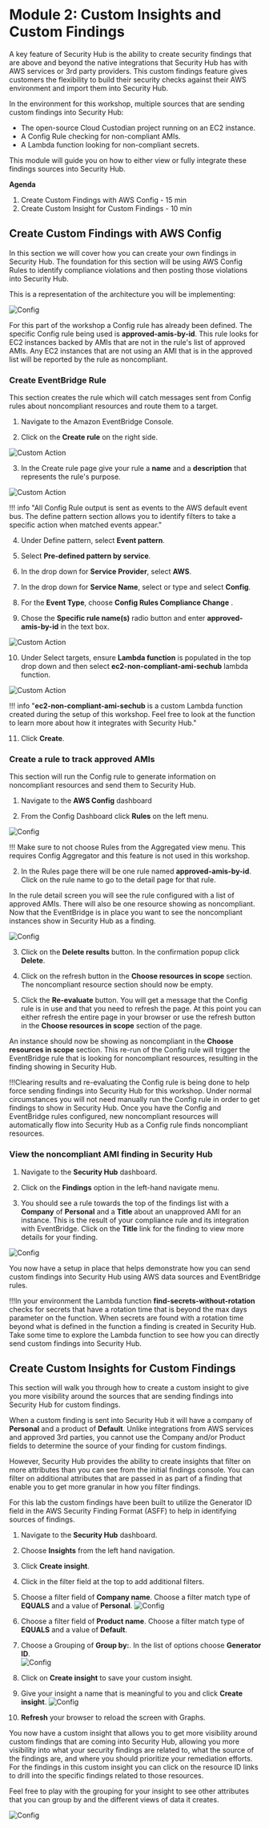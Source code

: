 # Module 2: Custom Insights and Custom Findings

A key feature of Security Hub is the ability to create security findings that are above and beyond the native integrations that Security Hub has with AWS services or 3rd party providers.  This custom findings feature gives customers the flexibility to build their security checks against their AWS environment and import them into Security Hub.

In the environment for this workshop, multiple sources that are sending custom findings into Security Hub:
* The open-source Cloud Custodian project running on an EC2 instance.
* A Config Rule checking for non-compliant AMIs.
* A Lambda function looking for non-compliant secrets.

This module will guide you on how to either view or fully integrate these findings sources into Security Hub.

**Agenda**
 
1. Create Custom Findings with AWS Config  - 15 min
2. Create Custom Insight for Custom Findings - 10 min


## Create Custom Findings with AWS Config 

In this section we will cover how you can create your own findings in Security Hub.  The foundation for this section will be using AWS Config Rules to identify compliance violations and then posting those violations into Security Hub. 
 
This is a representation of the architecture you will be implementing: 

![Config](./images/02-config-architecture.png)


For this part of the workshop a Config rule has already been defined.  The specific Config rule being used is **approved-amis-by-id**.  This rule looks for EC2 instances backed by AMIs that are not in the rule's list of approved AMIs.  Any EC2 instances that are not using an AMI that is in the approved list will be reported by the rule as noncompliant.

### Create EventBridge Rule
This section creates the rule which will catch messages sent from Config rules about noncompliant resources and route them to a target.

1. Navigate to the Amazon EventBridge Console.

2. Click on the **Create rule** on the right side.

![Custom Action](./images/03-custom-eventbridge.png)

3.  In the Create rule page give your rule a **name** and a **description** that represents the rule's purpose.

![Custom Action](./images/02-custom-create-rule.png)

!!! info "All Config Rule output is sent as events to the AWS default event bus.  The define pattern section allows you to identify filters to take a specific action when matched events appear."

4.  Under Define pattern, select **Event pattern**. 

5. Select **Pre-defined pattern by service**.

6. In the drop down for **Service Provider**, select **AWS**.

7. In the drop down for **Service Name**, select or type and select **Config**.

8. For the **Event Type**, choose **Config Rules Compliance Change** . 

9.	Chose the **Specific rule name(s)** radio button and enter **approved-amis-by-id** in the text box.

![Custom Action](./images/02-custom-create-event-source.png)

10. Under Select targets, ensure **Lambda function** is populated in the top drop down and then select **ec2-non-compliant-ami-sechub** lambda function. 

![Custom Action](./images/02-custom-create-confirm.png)

!!! info "**ec2-non-compliant-ami-sechub** is a custom Lambda function created during the setup of this workshop.  Feel free to look at the function to learn more about how it integrates with Security Hub."

11. Click **Create**.


### Create a rule to track approved AMIs 
This section will run the Config rule to generate information on noncompliant resources and send them to Security Hub.

1. Navigate to the **AWS Config** dashboard

2. From the Config Dashboard click **Rules** on the left menu.

![Config](./images/02-config-dashboard.png)

!!! Make sure to not choose Rules from the Aggregated view menu.  This requires Config Aggregator and this feature is not used in this workshop.

2. In the Rules page there will be one rule named **approved-amis-by-id**.  Click on the rule name to go to the detail page for that rule.  

In the rule detail screen you will see the rule configured with a list of approved AMIs.  There will also be one resource showing as noncompliant. Now that the EventBridge is in place you want to see the noncompliant instances show in Security Hub as a finding.

![Config](./images/02-approved-ami-config-rule.png)

3. Click on the **Delete results** button.  In the confirmation popup click **Delete**.

4.  Click on the refresh button in the **Choose resources in scope** section.  The noncompliant resource section should now be empty.  

5. Click the **Re-evaluate** button.  You will get a message that the Config rule is in use and that you need to refresh the page.  At this point you can either refresh the entire page in your browser or use the refresh button in the **Choose resources in scope** section of the page.

An instance should now be showing as noncompliant in the **Choose resources in scope** section.  This re-run of the Config rule will trigger the EventBridge rule that is looking for noncompliant resources, resulting in the finding showing in Security Hub.  

!!!Clearing results and re-evaluating the Config rule is being done to help force sending findings into Security Hub for this workshop.  Under normal circumstances you will not need manually run the Config rule in order to get findings to show in Security Hub.  Once you have the Config and EventBridge rules configured, new noncompliant resources will automatically flow into Security Hub as a Config rule finds noncompliant resources.  

### View the noncompliant AMI finding in Security Hub 

1.	Navigate to the **Security Hub** dashboard. 

2.	Click on the **Findings** option in the left-hand navigate menu. 

3.	You should see a rule towards the top of the findings list with a **Company** of **Personal** and a **Title** about an unapproved AMI for an instance.  This is the result of your compliance rule and its integration with EventBridge.  Click on the **Title** link for the finding to view more details for your finding.

![Config](./images/02-unapproved-ami-finding.png)

You now have a setup in place that helps demonstrate how you can send custom findings into Security Hub using AWS data sources and EventBridge rules.

!!!In your environment the Lambda function **find-secrets-without-rotation** checks for secrets that have a rotation time that is beyond the max days parameter on the function.  When secrets are found with a rotation time beyond what is defined in the function a finding is created in Security Hub.  Take some time to explore the Lambda function to see how you can directly send custom findings into Security Hub.  

## Create Custom Insights for Custom Findings

This section will walk you through how to create a custom insight to give you more visibility around the sources that are sending findings into Security Hub for custom findings.

When a custom finding is sent into Security Hub it will have a company of **Personal** and a product of **Default**.  Unlike integrations from AWS services and approved 3rd parties, you cannot use the Company and/or Product fields to determine the source of your finding for custom findings.

However, Security Hub provides the ability to create insights that filter on more attributes than you can see from the initial findings console.  You can filter on additional attributes that are passed in as part of a finding that enable you to get more granular in how you filter findings.

For this lab the custom findings have been built to utilize the Generator ID field in the AWS Security Finding Format (ASFF) to help in identifying sources of findings.  

1. Navigate to the **Security Hub** dashboard.

2. Choose **Insights** from the left hand navigation.

3. Click **Create insight**.

4. Click in the filter field at the top to add additional filters.

5. Choose a filter field of **Company name**.  Choose a filter match type of **EQUALS** and a value of **Personal**.
![Config](./images/02-create-custom-insight-company-filter.png)

6. Choose a filter field of **Product name**.  Choose a filter match type of **EQUALS** and a value of **Default**.

7. Choose a Grouping of **Group by:**.  In the list of options choose **Generator ID**.  
![Config](./images/02-create-custom-insight-grouping.png)

8. Click on **Create insight** to save your custom insight.

9. Give your insight a name that is meaningful to you and click **Create insight**.
![Config](./images/02-create-custom-insight-name.png)

10. **Refresh** your browser to reload the screen with Graphs.

You now have a custom insight that allows you to get more visibility around custom findings that are coming into Security Hub, allowing you more visibility into what your security findings are related to, what the source of the findings are, and where you should prioritize your remediation efforts.   
For the findings in this custom insight you can click on the resource ID links to drill into the specific findings related to those resources. 
 
Feel free to play with the grouping for your insight to see other attributes that you can group by and the different views of data it creates.  

![Config](./images/02-custom-insight-final.png)